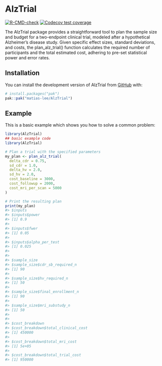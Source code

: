 
<!-- README.md is generated from README.Rmd. Please edit that file -->

# AlzTrial

<!-- badges: start -->

[![R-CMD-check](https://github.com/matias-lee/AlzTrial/actions/workflows/R-CMD-check.yaml/badge.svg)](https://github.com/matias-lee/AlzTrial/actions/workflows/R-CMD-check.yaml)
[![Codecov test
coverage](https://codecov.io/gh/matias-lee/AlzTrial/graph/badge.svg)](https://app.codecov.io/gh/matias-lee/AlzTrial)
<!-- badges: end -->

The AlzTrial package provides a straightforward tool to plan the sample
size and budget for a two-endpoint clinical trial, modeled after a
hypothetical Alzheimer’s disease study. Given specific effect sizes,
standard deviations, and costs, the plan_alz_trial() function calculates
the required number of participants and the total estimated cost,
adhering to pre-set statistical power and error rates.

## Installation

You can install the development version of AlzTrial from
[GitHub](https://github.com/) with:

``` r
# install.packages("pak")
pak::pak("matias-lee/AlzTrial")
```

## Example

This is a basic example which shows you how to solve a common problem:

``` r
library(AlzTrial)
## basic example code
library(AlzTrial)

# Plan a trial with the specified parameters
my_plan <- plan_alz_trial(
  delta_cdr = 0.75,
  sd_cdr = 1.0,
  delta_hv = 2.0,
  sd_hv = 2.0,
  cost_baseline = 3000,
  cost_followup = 2000,
  cost_mri_per_scan = 5000
)

# Print the resulting plan
print(my_plan)
#> $inputs
#> $inputs$power
#> [1] 0.9
#> 
#> $inputs$fwer
#> [1] 0.05
#> 
#> $inputs$alpha_per_test
#> [1] 0.025
#> 
#> 
#> $sample_size
#> $sample_size$cdr_sb_required_n
#> [1] 90
#> 
#> $sample_size$hv_required_n
#> [1] 50
#> 
#> $sample_size$final_enrollment_n
#> [1] 90
#> 
#> $sample_size$mri_substudy_n
#> [1] 50
#> 
#> 
#> $cost_breakdown
#> $cost_breakdown$total_clinical_cost
#> [1] 450000
#> 
#> $cost_breakdown$total_mri_cost
#> [1] 5e+05
#> 
#> $cost_breakdown$total_trial_cost
#> [1] 950000
```

